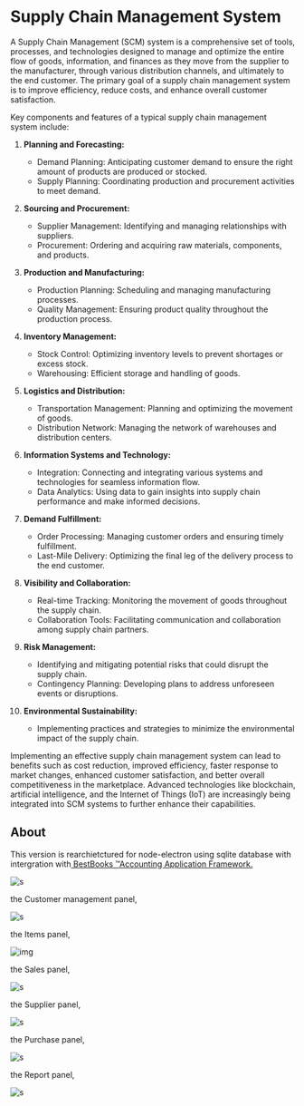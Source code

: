 # Supply Chain Management System

A Supply Chain Management (SCM) system is a comprehensive set of tools, processes, and technologies designed to manage and optimize the entire flow of goods, information, and finances as they move from the supplier to the manufacturer, through various distribution channels, and ultimately to the end customer. The primary goal of a supply chain management system is to improve efficiency, reduce costs, and enhance overall customer satisfaction.

Key components and features of a typical supply chain management system include:

1. **Planning and Forecasting:**

   - Demand Planning: Anticipating customer demand to ensure the right amount of products are produced or stocked.
   - Supply Planning: Coordinating production and procurement activities to meet demand.
2. **Sourcing and Procurement:**

   - Supplier Management: Identifying and managing relationships with suppliers.
   - Procurement: Ordering and acquiring raw materials, components, and products.
3. **Production and Manufacturing:**

   - Production Planning: Scheduling and managing manufacturing processes.
   - Quality Management: Ensuring product quality throughout the production process.
4. **Inventory Management:**

   - Stock Control: Optimizing inventory levels to prevent shortages or excess stock.
   - Warehousing: Efficient storage and handling of goods.
5. **Logistics and Distribution:**

   - Transportation Management: Planning and optimizing the movement of goods.
   - Distribution Network: Managing the network of warehouses and distribution centers.
6. **Information Systems and Technology:**

   - Integration: Connecting and integrating various systems and technologies for seamless information flow.
   - Data Analytics: Using data to gain insights into supply chain performance and make informed decisions.
7. **Demand Fulfillment:**

   - Order Processing: Managing customer orders and ensuring timely fulfillment.
   - Last-Mile Delivery: Optimizing the final leg of the delivery process to the end customer.
8. **Visibility and Collaboration:**

   - Real-time Tracking: Monitoring the movement of goods throughout the supply chain.
   - Collaboration Tools: Facilitating communication and collaboration among supply chain partners.
9. **Risk Management:**

   - Identifying and mitigating potential risks that could disrupt the supply chain.
   - Contingency Planning: Developing plans to address unforeseen events or disruptions.
10. **Environmental Sustainability:**

    - Implementing practices and strategies to minimize the environmental impact of the supply chain.

Implementing an effective supply chain management system can lead to benefits such as cost reduction, improved efficiency, faster response to market changes, enhanced customer satisfaction, and better overall competitiveness in the marketplace. Advanced technologies like blockchain, artificial intelligence, and the Internet of Things (IoT) are increasingly being integrated into SCM systems to further enhance their capabilities.

## About

This version is rearchietctured for node-electron using sqlite database with intergration with[ BestBooks ™Accounting Application Framework.](https://github.com/pingleware/bestbooks-helpers)

![s](assets/screenshots/screenshot-default.png)

the Customer management panel,

![s](assets/screenshots/screenshot-customer.png)

the Items panel,

![img](assets/screenshots/screenshot-item.png)

the Sales panel,

![s](assets/screenshots/screenshot-sales.png)

the Supplier panel,

![s](assets/screenshots/screenshot-supplier.png)

the Purchase panel,

![s](assets/screenshots/screenshot-purchase.png)

the Report panel,

![s](assets/screenshots/screenshot-report.png)
